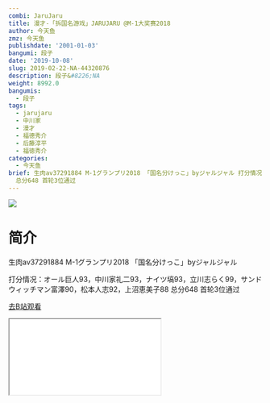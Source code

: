 ```yaml
---
combi: JaruJaru
title: 漫才-「拆国名游戏」JARUJARU @M-1大奖赛2018
author: 今天鱼
zmz: 今天鱼
publishdate: '2001-01-03'
bangumi: 段子
date: '2019-10-08'
slug: 2019-02-22-NA-44320876
description: 段子&#8226;NA
weight: 8992.0
bangumis:
  - 段子
tags:
  - jarujaru
  - 中川家
  - 漫才
  - 福德秀介
  - 后藤淳平
  - 福徳秀介
categories:
  - 今天鱼
brief: 生肉av37291884 M-1グランプリ2018 「国名分けっこ」byジャルジャル 打分情况：オール巨人93，中川家礼二93，ナイツ塙93，立川志らく99，サンドウィッチマン富澤90，松本人志92，上沼恵美子88
  总分648 首轮3位通过
---
```

![](https://i.imgur.com/7O4FD8D.jpg)
# 简介  
生肉av37291884
M-1グランプリ2018
「国名分けっこ」byジャルジャル

打分情况：オール巨人93，中川家礼二93，ナイツ塙93，立川志らく99，サンドウィッチマン富澤90，松本人志92，上沼恵美子88
总分648
首轮3位通过  

[去B站观看](https://www.bilibili.com/video/av44320876/)
<div class ="resp-container"><iframe class="testiframe" src="//player.bilibili.com/player.html?aid=44320876"", scrolling="no", allowfullscreen="true" > </iframe></div> 
